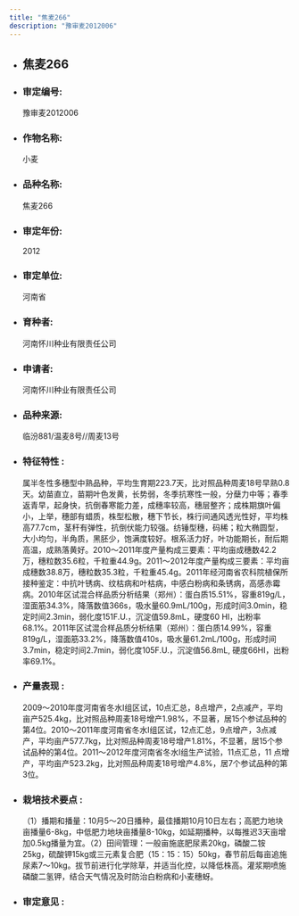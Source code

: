 ```yaml
---
title: "焦麦266"
description: "豫审麦2012006"
---
```

* ## 焦麦266
* ###  审定编号:  
   豫审麦2012006

*  ### 作物名称:  
   小麦

*   ###  品种名称: 
    焦麦266

*   ### 审定年份: 
    2012

*   ### 审定单位:  
    河南省

*   ### 育种者:  
    河南怀川种业有限责任公司

*   ### 申请者:  
    河南怀川种业有限责任公司

*   ### 品种来源:  
    临汾881/温麦8号//周麦13号


*   ### 特征特性 : 
    属半冬性多穗型中熟品种，平均生育期223.7天，比对照品种周麦18号早熟0.8天。幼苗直立，苗期叶色发黄，长势弱，冬季抗寒性一般，分蘖力中等；春季返青早，起身快，抗倒春寒能力差，成穗率较高，穗层整齐；成株期旗叶偏小，上举，穗部有蜡质，株型松散，穗下节长，株行间通风透光性好，平均株高77.7cm，茎秆有弹性，抗倒伏能力较强。纺锤型穗，码稀；粒大椭圆型，大小均匀，半角质，黑胚少，饱满度较好。根系活力好，叶功能期长，耐后期高温，成熟落黄好。2010～2011年度产量构成三要素：平均亩成穗数42.2万，穗粒数35.6粒，千粒重44.9g。2011～2012年度产量构成三要素：平均亩成穗数38.8万，穗粒数35.3粒，千粒重45.4g。2011年经河南省农科院植保所接种鉴定：中抗叶锈病、纹枯病和叶枯病，中感白粉病和条锈病，高感赤霉病。2010年区试混合样品质分析结果（郑州）：蛋白质15.51%，容重819g/L，湿面筋34.3%，降落数值366s，吸水量60.9mL/100g，形成时间3.0min，稳定时间2.3min，弱化度151F.U.，沉淀值59.8mL，硬度60 HI，出粉率68.1%。2011年区试混合样品质分析结果（郑州）：蛋白质14.99%，容重819g/L，湿面筋33.2%，降落数值410s，吸水量61.2mL/100g，形成时间3.7min，稳定时间2.7min，弱化度105F.U.，沉淀值56.8mL, 硬度66HI，出粉率69.1%。


*   ### 产量表现 : 
    2009～2010年度河南省冬水Ⅰ组区试，10点汇总，8点增产，2点减产，平均亩产525.4kg，比对照品种周麦18号增产1.98%，不显著，居15个参试品种的第4位。2010～2011年度河南省冬水Ⅰ组区试，12点汇总，9点增产，3点减产，平均亩产577.7kg，比对照品种周麦18号增产1.81%，不显著，居15个参试品种的第4位。2011～2012年度河南省冬水Ⅰ组生产试验，11点汇总，11 点增产，平均亩产523.2kg，比对照品种周麦18号增产4.8%，居7个参试品种的第3位。


*   ### 栽培技术要点 : 
    （1）播期和播量：10月5～20日播种，最佳播期10月10日左右；高肥力地块亩播量6-8kg，中低肥力地块亩播量8-10kg，如延期播种，以每推迟3天亩增加0.5kg播量为宜。（2）田间管理：一般亩施底肥尿素20kg，磷酸二铵25kg，硫酸钾15kg或三元素复合肥（15：15：15）50kg，春节前后每亩追施尿素7～10kg。拔节前进行化学除草，并适当化控，以降低株高。灌浆期喷施磷酸二氢钾，结合天气情况及时防治白粉病和小麦穗蚜。


*   ### 审定意见 : 
    
